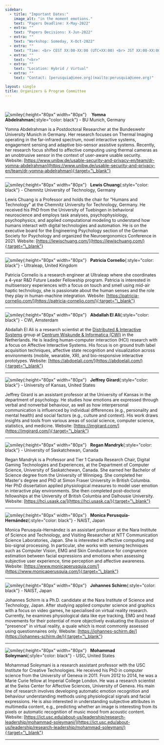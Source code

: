 ```yaml
---
sidebar:
  - title: "Important Dates:"
    image_alt: "in the moment emotions."
    text: "Papers Deadline: X-May-2022"
  - extra: ""
    text: "Papers Decisions: X-Jun-2022"
  - extra: ""
    text: "Workshop: Someday, X-Oct-2022"
  - extra: ""
    text: "Time: <br> CEST XX:00-XX:00 (UTC+XX:00) <br> JST XX:00-XX:00 <br> PDT XX:00-XX:00"
  - extra: ""
    text: "<br>"
  - extra: ""
    text: "Location: Hybrid / Virtual"
  - extra: ""
    text: "Contact: [perusquia@ieee.org](mailto:perusquia@ieee.org)"

layout: single
title: Organizers & Program Committee
---
```


<br>

![smiley](./assets/imgs/yomna.jpeg){:height="80px" width="80px"} &nbsp;&nbsp; **Yomna Abdelrahman**{:style="color: black"} - BU Munich, Germany

Yomna Abdelrahman is a Postdoctoral Researcher at the Bundeswehr University Munich in Germany. Her research focuses on Thermal Imaging operating in the far-infrared spectrum, novel interactive systems, engagement sensing and adaptive bio-sensor assistive systems. Recently, her research focus shifted to affective computing using thermal cameras as an unobtrusive sensor in the context of user-aware usable security. Website: [https://www.unibw.de/usable-security-and-privacy-en/team/dr-yomna-abdelrahman](https://www.unibw.de/usable-security-and-privacy-en/team/dr-yomna-abdelrahman){:target="\_blank"}

---

![smiley](./assets/imgs/Lewis.jpeg){:height="80px" width="80px"} &nbsp; **Lewis Chuang**{:style="color: black"} - Chemnitz University of Technology, Germany

Lewis Chuang is a Professor and holds the chair for "Humans and Technology" at the Chemnitz University for Technology, Germany. He received his PhD from the University of Tuebingen in behavioral neuroscience and employs task analyses, psychophysiology, psychophysics, and applied computational modeling to understand how humans interact with digital technologies and automation. He is on the executive board for the Engineering Psychology section of the German Society for Psychology and organized the Neuroergonomics Conference in 2021. Website: [https://lewischuang.com/](https://lewischuang.com/){:target="\_blank"}

---

![smiley](./assets/imgs/Patricia.jpeg){:height="80px" width="80px"} &nbsp; **Patricia Cornelio**{:style="color: black"} - Ultraleap, United Kingdom

Patricia Cornelio is a research engineer at Ultraleap where she coordinates a 4-year R\&D Future Leader Fellowship program. Patricia is interested in multisensory experiences with a focus on touch and smell using mid-air haptic technology, she is passionate about the human senses and the role they play in human-machine integration. Website: [https://patricia-cornelio.com/](https://patricia-cornelio.com/){:target="\_blank"}

---

![smiley](./assets/imgs/abdallah.jpg){:height="80px" width="80px"} &nbsp; **Abdallah El Ali**{:style="color: black"} - CWI, Amsterdam

Abdallah El Ali is a research scientist at the [Distributed & Interactive Systems](https://www.dis.cwi.nl/) group at [Centrum Wiskunde & Informatica (CWI)](https://www.cwi.nl/) in the Netherlands. He is leading human-computer interaction (HCI) research with a focus on Affective Interactive Systems. His focus is on ground truth label acquisition techniques, affective state recognition and visualization across environments (mobile, wearable, XR), and bio-responsive interactive prototypes. Website: [https://abdoelali.com/](https://abdoelali.com/){:target="\_blank"}

---

![smiley](./assets/imgs/Girard.jpeg){:height="80px" width="80px"} &nbsp; **Jeffrey Girard**{:style="color: black"} - University of Kansas, United States

Jeffrey Girard is an assistant professor at the University of Kansas in the department of psychology. He studies how emotions are expressed through verbal and nonverbal behaviour, as well as how interpersonal communication is influenced by individual differences (e.g., personality and mental health) and social factors (e.g., culture and context). His work draws insights and tools from various areas of social science, computer science, statistics, and medicine. Website: [https://jmgirard.com/](https://jmgirard.com/){:target="\_blank"}

---

![smiley](./assets/imgs/Regan.png){:height="80px" width="80px"} &nbsp; **Regan Mandryk**{:style="color: black"} - University of Saskatchewan, Canada

Regan Mandryk is a  Professor and Tier 1 Canada Research Chair,
Digital Gaming Technologies and Experiences, at the Department of Computer Science, University of Saskatchewan, Canada. She earned her Bachelor of Science degree from the University of Winnipeg. She completed her Master's degree and PhD at Simon Fraser University in British Columbia. Her PhD dissertation applied physiological measures to model user emotion in interactive play environments. She then completed post-doctoral fellowships at the University of British Columbia and Dalhousie University. Website: [https://hci.usask.ca/](https://hci.usask.ca/){:target="\_blank"}

---

![smiley](./assets/imgs/mon.jpg){:height="80px" width="80px"} &nbsp; **Monica Perusquía-Hernández**{:style="color: black"} - NAIST, Japan

Monica Perusquía-Hernández is an assistant professor at the Nara Institute of Science and Technology, and Visiting Researcher at NTT Communication Science Laboratories, Japan. She is interested in affective computing and bio-signal processing. In particular, she works with sensing techniques such as Computer Vision, EMG and Skin Conductance for congruence estimation between facial expressions and emotions when assessing subjective user experience, time perception and affective awareness. Website: [https://www.monicaperusquia.com/](https://www.monicaperusquia.com/){:target="\_blank"}

---

![smiley](./assets/imgs/Johannes.jpeg){:height="80px" width="80px"} &nbsp; **Johannes Schirm**{:style="color: black"} - NAIST, Japan

Johannes Schirm is a Ph.D. candidate at the Nara Institute of Science and Technology, Japan. After studying applied computer science and graphics with a focus on video games, he specialised on virtual reality research. Currently, he examines physiological data like eye tracking, EMG and head movements for their potential of more objectively evaluating the illusion of "presence" in virtual reality, a quale which is most commonly assessed using questionnaires only. Website: [https://johannes-schirm.de/](https://johannes-schirm.de/){:target="\_blank"}

---

![smiley](./assets/imgs/Mohammad.jpeg){:height="80px" width="80px"} &nbsp; **Mohammad Soleymani**{:style="color: black"} - USC, United States

Mohammad Soleymani is a research assistant professor with the USC Institute for Creative Technologies. He received his PhD in computer science from the University of Geneva in 2011. From 2012 to 2014, he was a Marie Curie fellow at Imperial College London. He was a research scientist at the Swiss Center for Affective Sciences, University of Geneva. His main line of research involves developing automatic emotion recognition and behaviour understanding methods using physiological signals and facial expressions. He is also interested in understanding subjective attributes in multimedia content, e.g., predicting whether an image is interesting from its pixels or automatic recognition of music mood from acoustic content. Website: [https://ict.usc.edu/about-us/leadership/research-leadership/mohammad-soleymani/](https://ict.usc.edu/about-us/leadership/research-leadership/mohammad-soleymani/){:target="\_blank"}

---
